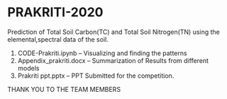 # PRAKRITI-2020
Prediction of Total Soil Carbon(TC) and Total Soil Nitrogen(TN) using the elemental,spectral data of the soil.

1. CODE-Prakriti.ipynb – Visualizing and finding the patterns
2. Appendix_prakriti.docx – Summarization of Results from different models
3. Prakriti ppt.pptx – PPT Submitted for the competition.

THANK YOU TO THE TEAM MEMBERS
